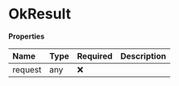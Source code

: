 # OkResult

**Properties**

| Name    | Type | Required | Description |
| :------ | :--- | :------- | :---------- |
| request | any  | ❌       |             |

<!-- This file was generated by liblab | https://liblab.com/ -->
